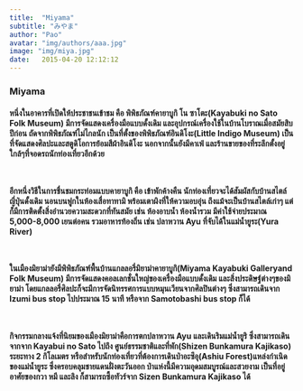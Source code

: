 ```yaml
---
title:  "Miyama"
subtitle: "みやま"
author: "Pao"
avatar: "img/authors/aaa.jpg"
image: "img/miya.jpg"
date:   2015-04-20 12:12:12
---
```


### Miyama
<h4>หนึ่งในอาคารที่เปิดให้ประชาชนเข้าชม คือ พิพิธภัณฑ์คายาบูกิ โน ซาโตะ(Kayabuki no Sato Folk Museum) มีการจัดแสดงเครื่องมือแบบดั้งเดิม และอุปกรณ์เครื่องใช้ในบ้านโบราณเมื่อสมัยสิบปีก่อน ถัดจากพิพิธภัณฑ์ไม่ไกลนัก เป็นที่ตั้งของพิพิธภัณฑ์อินดิโงะ(Little Indigo Museum) เป็นที่จัดแสดงศิลปะและสตูดิโอการย้อมสีผ้าอินดิโงะ นอกจากนั้นยังมีคาเฟ่ และร้านขายของที่ระลึกตั้งอยู่ใกล้ๆที่จอดรถนักท่องเที่ยวอีกด้วย

<br><br>อีกหนึ่งวิธีในการชื่นชมกระท่อมแบบคายาบูกิ คือ เข้าพักค้างคืน นักท่องเที่ยวจะได้สัมผัสกับบ้านสไตล์ญี่ปุ่นดั้งเดิม นอนบนฟูกในห้องเสื่อทาทามิ พร้อมเตาผิงที่ให้ความอบอุ่น ถึงแม้จะเป็นบ้านสไตล์เก่าๆ แต่ก็มีการติดตั้งสิ่งอำนวยความสะดวกที่ทันสมัย เช่น ห้องอาบน้ำ ห้องน้ำรวม มีค่าใช้จ่ายประมาณ 5,000-8,000 เยนต่อคน รวมอาหารท้องถิ่น เช่น ปลาหวาน Ayu ที่จับได้ในแม่น้ำยูระ(Yura River)

<br><br>ในเมืองมิยาม่ายังมีพิพิธภัณฑ์พื้นบ้านแกลลอรี่มิยาม่าคายาบูกิ(Miyama Kayabuki Galleryand Folk Museum) มีการจัดแสดงคอลเลกชั่นใหญ่ของเครื่องมือแบบดั้งเดิม และสิ่งประดิษฐ์ต่างๆของมิยาม่า โดยแกลลอรี่ศิลปะก็จะมีการจัดนิทรรศการแบบหมุนเวียนจากศิลปินต่างๆ ซึ่งสามารถเดินจาก Izumi bus stop ไปประมาณ 15 นาที หรือจาก Samotobashi bus stop ก็ได้

<br><br>กิจกรรมกลางแจ้งที่นิยมของเมืองมิยาม่าคือการตกปลาหวาน Ayu และเดินริมแม่น้ำยูริ ซึ่งสามารถเดินจากจาก Kayabui no Sato ไปถึง ศูนย์ธรรมชาติและที่พัก(Shizen Bunkamura Kajikaso) ระยะทาง 2 กิโลเมตร หรือสำหรับนักท่องเที่ยวที่ต้องการเดินป่าอะซึอุ(Ashiu Forest)แหล่งกำเนิดของแม่น้ำยูระ ซึ่งครอบคลุมชายแดนฝั่งตะวันออก ป่าแห่งนี้มีความอุดมสมบูรณ์และสวยงาม เป็นที่อยู่อาศัยของกวา หมี และลิง ก็สามารถซื้อทัวร์จาก Sizen Bunkamura Kajikaso ได้</h4>
